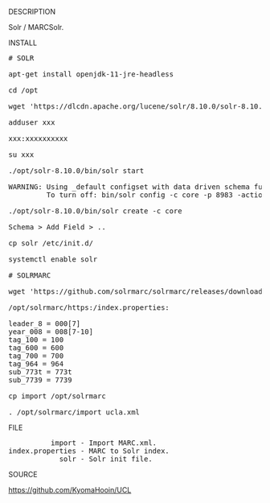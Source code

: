 
DESCRIPTION

Solr / MARCSolr.

INSTALL
<pre>
# SOLR

apt-get install openjdk-11-jre-headless

cd /opt

wget 'https://dlcdn.apache.org/lucene/solr/8.10.0/solr-8.10.0.tgz'

adduser xxx

xxx:xxxxxxxxxx

su xxx

./opt/solr-8.10.0/bin/solr start

WARNING: Using _default configset with data driven schema functionality. NOT RECOMMENDED for production use.
         To turn off: bin/solr config -c core -p 8983 -action set-user-property -property update.autoCreateFields -value false

./opt/solr-8.10.0/bin/solr create -c core

Schema > Add Field > ..

cp solr /etc/init.d/

systemctl enable solr

# SOLRMARC

wget 'https://github.com/solrmarc/solrmarc/releases/download/3.4/simple_install_package_3.4.zip'

/opt/solrmarc/https:/index.properties:

leader_8 = 000[7]
year_008 = 008[7-10]
tag_100 = 100
tag_600 = 600
tag_700 = 700
tag_964 = 964
sub_773t = 773t
sub_7739 = 7739

cp import /opt/solrmarc

. /opt/solrmarc/import ucla.xml
</pre>
FILE
<pre>
          import - Import MARC.xml.
index.properties - MARC to Solr index.
            solr - Solr init file.
</pre>

SOURCE

https://github.com/KyomaHooin/UCL
